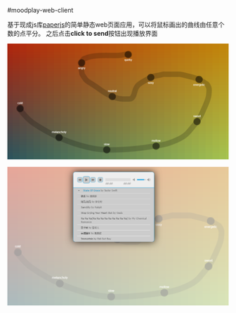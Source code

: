 #moodplay-web-client

基于现成js库[paperjs](http://paperjs.org/)的简单静态web页面应用，可以将鼠标画出的曲线由任意个数的点平分。
之后点击**click to send**按钮出现播放界面

![demo1](https://github.com/immortalCockroach/moodplay-web-client/blob/master/images/screenshot1.png)

![demo2](https://github.com/immortalCockroach/moodplay-web-client/blob/master/images/screenshot2.png)